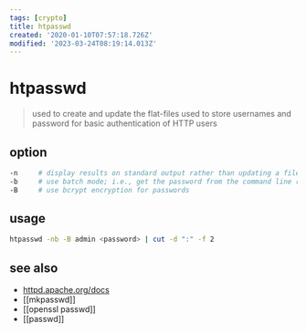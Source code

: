 ```yaml
---
tags: [crypto]
title: htpasswd
created: '2020-01-10T07:57:18.726Z'
modified: '2023-03-24T08:19:14.013Z'
---
```


# htpasswd

> used to create and update the flat-files used to store usernames and password for basic authentication of HTTP users

## option

```sh
-n     # display results on standard output rather than updating a file
-b     # use batch mode; i.e., get the password from the command line rather than prompting for it
-B     # use bcrypt encryption for passwords
```

## usage

```sh
htpasswd -nb -B admin <password> | cut -d ":" -f 2
```

## see also

- [httpd.apache.org/docs](https://httpd.apache.org/docs/2.4/programs/htpasswd.html)
- [[mkpasswd]]
- [[openssl passwd]]
- [[passwd]]
